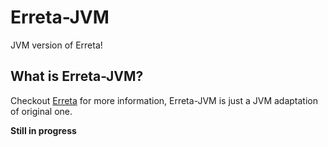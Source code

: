 # Erreta-JVM

JVM version of Erreta!

## What is Erreta-JVM?

Checkout [Erreta](https://github.com/spectreconsole/errata) for more information, Erreta-JVM is just a JVM adaptation of original
one.

**Still in progress**
